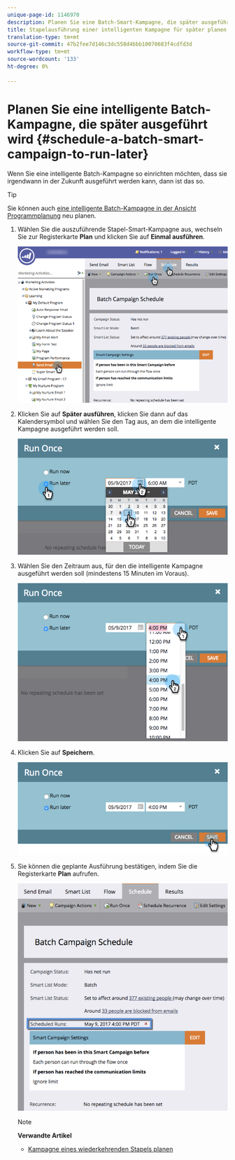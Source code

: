 ```yaml
---
unique-page-id: 1146970
description: Planen Sie eine Batch-Smart-Kampagne, die später ausgeführt werden soll - Marketing Docs - Produktdokumentation
title: Stapelausführung einer intelligenten Kampagne für später planen
translation-type: tm+mt
source-git-commit: 47b2fee7d146c3dc558d4bbb10070683f4cdfd3d
workflow-type: tm+mt
source-wordcount: '133'
ht-degree: 0%

---
```



# Planen Sie eine intelligente Batch-Kampagne, die später ausgeführt wird {#schedule-a-batch-smart-campaign-to-run-later}

Wenn Sie eine intelligente Batch-Kampagne so einrichten möchten, dass sie irgendwann in der Zukunft ausgeführt werden kann, dann ist das so.

>[!TIP]
>
>Sie können auch [eine intelligente Batch-Kampagne in der Ansicht Programmplanung](../../../../product-docs/core-marketo-concepts/programs/program-schedule-view/reschedule-a-batch-smart-campaign-in-the-program-schedule-view.md) neu planen.

1. Wählen Sie die auszuführende Stapel-Smart-Kampagne aus, wechseln Sie zur Registerkarte **Plan** und klicken Sie auf **Einmal ausführen**.

   ![](assets/scheduledruns2.png)

1. Klicken Sie auf **Später ausführen**, klicken Sie dann auf das Kalendersymbol und wählen Sie den Tag aus, an dem die intelligente Kampagne ausgeführt werden soll.

   ![](assets/runonce.png)

1. Wählen Sie den Zeitraum aus, für den die intelligente Kampagne ausgeführt werden soll (mindestens 15 Minuten im Voraus).

   ![](assets/runoncetime.png)

1. Klicken Sie auf **Speichern**.

   ![](assets/runoncetimesave.png)

1. Sie können die geplante Ausführung bestätigen, indem Sie die Registerkarte **Plan** aufrufen.

   ![](assets/scheduledrunsbox.png)

   >[!NOTE]
   >
   >**Verwandte Artikel**
   >
   >    
   >    
   >    * [Kampagne eines wiederkehrenden Stapels planen](schedule-a-recurring-batch-campaign.md)


